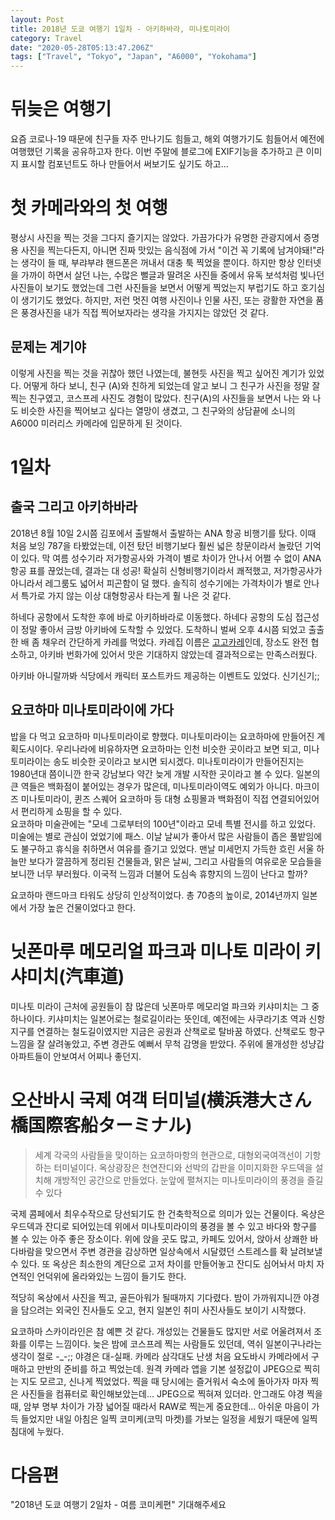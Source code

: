 ```yaml
---
layout: Post
title: 2018년 도쿄 여행기 1일차 - 아키하바라, 미나토미라이
category: Travel
date: "2020-05-28T05:13:47.206Z"
tags: ["Travel", "Tokyo", "Japan", "A6000", "Yokohama"]
---
```

# 뒤늦은 여행기 
요즘 코로나-19 때문에 친구들 자주 만나기도 힘들고, 해외 여행가기도 힘들어서
예전에 여행했던 기록을 공유하고자 한다. 이번 주말에 블로그에 EXIF기능을 추가하고 큰 이미지 표시할 컴포넌트도
하나 만들어서 써보기도 싶기도 하고... 

# 첫 카메라와의 첫 여행
평상시 사진을 찍는 것을 그다지 즐기지는 않았다. 
가끔가다가 유명한 관광지에서 증명용 사진을 찍는다든지,
아니면 진짜 맛있는 음식점에 가서 "이건 꼭 기록에 남겨야돼!"라는 생각이
들 때, 부랴부랴 핸드폰은 꺼내서 대충 툭 찍었을 뿐이다.
하지만 항상 인터넷을 가까이 하면서 살던 나는, 수많은 뻘글과
딸려온 사진들 중에서 유독 보석처럼 빛나던 사진들이 보기도 했었는데
그런 사진들을 보면서 어떻게 찍었는지 부럽기도 하고 호기심이 생기기도 했었다.
하지만, 저런 멋진 여행 사진이나 인물 사진, 또는 광활한 자연을 품은
풍경사진을 내가 직접 찍어보자라는 생각을 가지지는 않았던 것 같다.

## 문제는 계기야
이렇게 사진을 찍는 것을 귀찮아 했던 나였는데, 불현듯 사진을 찍고 싶어진 계기가 있었다.
어떻게 하다 보니, 친구 (A)와 친하게 되었는데 알고 보니 그 친구가 사진을
정말 잘 찍는 친구였고, 코스프레 사진도 경험이 많았다.
 친구(A)의 사진들을 보면서 나는 와 나도 비슷한 사진을 찍어보고 싶다는 열망이 생겼고,
 그 친구와의 상담끝에 소니의 A6000 미러리스 카메라에 입문하게 된 것이다.

# 1일차
## 출국 그리고 아키하바라
2018년 8월 10일 2시쯤 김포에서 출발해서 출발하는 ANA 항공 비행기를 탔다. 
이때 처음 보잉 787을 타봤었는데, 이전 탔던 비행기보다 훨씬 넓은 창문이라서 놀랐던 기억이 있다.
막 여름 성수기라 저가항공사와 가격이 별로 차이가 안나서 어쩔 수 없이 ANA항공 표를 끊었는데, 결과는
대 성공! 확실히 신형비행기이라서 쾌적했고, 저가항공사가 아니라서 레그룸도 넓어서 피곤함이 덜
했다. 솔직히 성수기에는 가격차이가 별로 안나서 특가로 가지 않는 이상 대형항공사 타는게 훨 나은 것 같다.
<cap-image src="/image/tokyo-2018/DSC01061.jpg" caption="처음 타보는 보잉 787" alt="Airplane" :large="true" />

하네다 공항에서 도착한 후에 바로 아키하바라로 이동했다. 하네다 공항의 도심 접근성이 정말 좋아서
금방 아키바에 도착할 수 있었다. 도착하니 벌써 오후 4시쯤 되었고 출출한 배 좀 채우러 간단하게 카레를 먹었다.
카레집 이름은 [고고카레](https://goo.gl/maps/TVcvKEK9bVY1XkW6A)인데, 장소도 완전 협소하고,
아키바 번화가에 있어서 맛은 기대하지 않았는데 결과적으로는 만족스러웠다.
<cap-image src="/image/tokyo-2018/DSC01069.jpg" caption="아키바에서 먹은 카레" alt="Curry" :large="true" />

아키바 아니랄까봐 식당에서 캐릭터 포스트카드 제공하는 이벤트도 있었다. 신기신기;;

<cap-image src="/image/tokyo-2018/DSC01073.jpg" caption="내부는 상당히 협소하다. 수동렌즈라 초점이 제대로 안잡힌 건 덤" alt="Curry Interior" :large="true" />

## 요코하마 미나토미라이에 가다
밥을 다 먹고 요코하마 미나토미라이로 향했다. 미나토미라이는 요코하마에 만들어진
계획도시이다. 우리나라에 비유하자면 요코하마는 인천 비슷한 곳이라고 보면 되고, 미나토미라이는
송도 비슷한 곳이라고 보시면 되시겠다. 미나토미라이가 만들어진지는 1980년대 쯤이니깐 한국 강남보다 약간 늦게 
개발 시작한 곳이라고 볼 수 있다. 
<cap-image src="/image/tokyo-2018/DSC01088.jpg" caption="마크이즈 미나토미라이, 역이랑 바로 이어져있다" alt="Mark is Minato Mirai" :large="true" />
일본의 큰 역들은 백화점이 붙어있는 경우가 많은데, 미나토미라이역도 예외가 아니다. 마크이즈 미나토미라이, 퀸즈 스퀘어 요코하마 등
대형 쇼핑몰과 백화점이 직접 연결되어있어서 편리하게 쇼핑을 할 수 있다.  
<cap-image src="/image/tokyo-2018/DSC01089.jpg" caption="건너편 요코하마 미술관" alt="Yokohama Museum of Art" :large="true" />
요코하마 미술관에는 "모네 그로부터의 100년"이라고 모네 특별 전시를 하고 있었다. 미술에는 별로 관심이 
었었기에 패스.
<cap-image src="/image/tokyo-2018/DSC01093.jpg" caption="좁은 풀밭에 쉬는 사람들" alt="People resting on grass" />
이날 날씨가 좋아서 많은 사람들이 좁은 풀밭임에도 불구하고 휴식을 취하면서 여유를 즐기고 있었다.
맨날 미세먼지 가득한 흐린 서울 하늘만 보다가 깔끔하게 정리된 건물들과, 맑은 날씨, 그리고
사람들의 여유로운 모습들을 보니깐 너무 부러웠다. 이국적 느낌과 더불어 도심속 휴향지의 느낌이 난다고 할까? 

<cap-image src="/image/tokyo-2018/DSC01096.jpg" caption="요코하마 렌드마크 타워" alt="Yokohama Landmark Tower" />
요코하마 랜드마크 타워도 상당히 인상적이었다. 총 70층의 높이로, 2014년까지 일본에서 가장 높은 건물이었다고 한다. 

# 닛폰마루 메모리얼 파크과 미나토 미라이 키샤미치(汽車道)
미나토 미라이 근처에 공원들이 참 많은데 닛폰마루 메모리얼 파크와 키샤미치는 그 중 하나이다.
키샤미치는 일본어로는 철로길이라는 뜻인데, 예전에는 사쿠라기초 역과 신항 지구를 연결하는 철도길이였지만
지금은 공원과 산책로로 탈바꿈 하였다. 산책로도 항구 느낌을 잘 살려놓았고, 주변 경관도 예뻐서 무척 감명을 받았다.
주위에 몰개성한 성냥갑 아파트들이 안보여서 어찌나 좋던지.  
<cap-image src="/image/tokyo-2018/DSC01113.jpg" caption="닛폰마루" alt="Nippon Maru" />

<cap-image src="/image/tokyo-2018/DSC01126.jpg" caption="미라이 키샤마치 근처, 앞에 있는건 인공호수이다" alt="Near Kishamichi Promenade" :large="true" />
<cap-image src="/image/tokyo-2018/DSC01129.jpg" caption="미라이 키샤마치, 앞에 새로운 건물들 건설이 한창이다" alt="Kishamichi Promenade, Lots of building under construction" :large="true" />

# 오산바시 국제 여객 터미널(横浜港大さん橋国際客船ターミナル)
> 세계 각국의 사람들을 맞이하는 요코하마항의 현관으로, 대형외국여객선이 기항하는 터미널이다.
옥상광장은 천연잔디와 선박의 갑판을 이미지화한 우드덱을 설치해 개방적인 공간으로 만들었다. 눈앞에 펼쳐지는 미나토미라이의 풍경을 즐길 수 있다

국제 콤페에서 최우수작으로 당선되기도 한 건축학적으로 의미가 있는 건물이다. 옥상은 우드덱과 잔디로 되어있는데 위에서 
미나토미라이의 풍경을 볼 수 있고 바다와 항구를 볼 수 있는 아주 좋은 장소이다. 
위에 앉을 곳도 많고, 카페도 있어서, 
앉아서 상쾌한 바다바람을 맞으면서 주변 경관을 감상하면 일상속에서 시달렸던 스트레스를 확 날려보낼 수 있다.
또 옥상은 최소한의 계단으로 고저 차이를 만들어놓고 잔디도 심어놔서 마치 자연적인 언덕위에 올라와있는 느낌이 들기도 한다.

<cap-image src="/image/tokyo-2018/DSC01161.jpg" caption="멀리서 본 국제 여객 터미널, 이날은 큰 여객선은 없었다" alt="Yokohama Intl Passenger Terminal 1" :large="true" />
<cap-image src="/image/tokyo-2018/DSC01172.jpg" caption="여객 터미널가는 길, 꽃잎이 예뻐서" alt="On the way to Yokohama Intl Passenger Terminal" :large="true" />
<cap-image src="/image/tokyo-2018/DSC01217.jpg" caption="사진 찍는데 열심히인 친구" alt="Friend of mine" />
<cap-image src="/image/tokyo-2018/DSC01231.jpg" caption="야마시타 공원쪽 방면의 풍경" alt="View of yamashita garden" :large="true" />
<cap-image src="/image/tokyo-2018/DSC01225.jpg" caption="바닷가 모습" alt="View from Yokohama Intl Passenger Terminal" :large="true" />

적당히 옥상에서 사진을 찍고, 골든아워가 될때까지 기다렸다. 밤이 가까워지니깐 야경을 담으려는 외국인 진사들도 오고,
현지 일본인 취미 사진사들도 보이기 시작했다. 

<cap-image src="/image/tokyo-2018/DSC01242.jpg" caption="붉게 물든 석양을 만끽하는 사람들" alt="Kishamichi Promenade" :large="true" />

<cap-image src="/image/tokyo-2018/DSC01258.jpg" caption="요코하마의 석양" alt="Yokohama at Sunset" :large="true" />
요코하마 스카이라인은 참 예쁜 것 같다. 개성있는 건물들도 많지만 서로 어울려져서 조화를 이루는 느낌이다. 
늦은 밤에 코스프레 찍는 사람들도 있던데, 역쉬 일본이구나라는 생각이 절로 -_-;;

<cap-image src="/image/tokyo-2018/DSC01275.jpg" caption="미나토미라이의 밤" alt="Night of Minatomirai" :large="true" />
야경은 대-실패. 카메라 삼각대도 난생 처음 요도바시 카메라에서 구매하고 만반의 준비를 하고 찍었는데. 
원격 카메라 앱을 기본 설정값이 JPEG으로 찍히는 지도 모르고, 신나게 찍었었다. 찍을 때 당시에는 
즐거워서 숙소에 돌아가자 마자 찍은 사진들을 컴퓨터로 확인해보았는데... JPEG으로 찍혀져 있더라.
안그래도 야경 찍을 때, 암부 명부 차이가 가장 넓어질 때라서 RAW로 찍는게 중요한데... 
아쉬운 마음이 가득 들었지만 내일 아침은 일찍 코미케(코믹 마켓)를 가보는 일정을 세웠기 때문에 일찍 침대에 누웠다.

# 다음편
"2018년 도쿄 여행기 2일차 - 여름 코미케편" 기대해주세요 